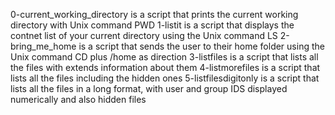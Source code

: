 0-current_working_directory is a script that prints the current working directory with Unix command PWD
1-listit is a script that displays the contnet list of your current directory using the Unix command LS
2-bring_me_home is a script that sends the user to their home folder using the Unix command CD plus /home as direction
3-listfiles is a script that lists all the files with extends information about them
4-listmorefiles is a script that lists all the files including the hidden ones
5-listfilesdigitonly is a script that lists all the files in a long format, with user and group IDS displayed numerically and also hidden files
